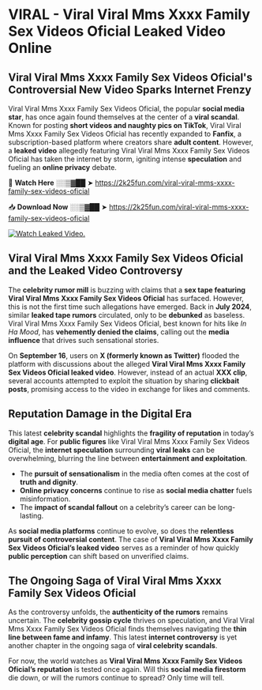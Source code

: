 # VIRAL - ️Viral Viral Mms Xxxx Family Sex Videos Oficial Leaked Video Online

## **️Viral Viral Mms Xxxx Family Sex Videos Oficial's Controversial New Video Sparks Internet Frenzy**  

️Viral Viral Mms Xxxx Family Sex Videos Oficial, the popular **social media star**, has once again found themselves at the center of a **viral scandal**. Known for posting **short videos and naughty pics on TikTok**, ️Viral Viral Mms Xxxx Family Sex Videos Oficial has recently expanded to **Fanfix**, a subscription-based platform where creators share **adult content**. However, a **leaked video** allegedly featuring ️Viral Viral Mms Xxxx Family Sex Videos Oficial has taken the internet by storm, igniting intense **speculation** and fueling an **online privacy** debate.  

🔴 **Watch Here** ░░▒▓██ ➤ https://2k25fun.com/️viral-viral-mms-xxxx-family-sex-videos-oficial  

📥 **Download Now** ░░▒▓██ ➤ https://2k25fun.com/️viral-viral-mms-xxxx-family-sex-videos-oficial  

[![Watch Leaked Video.](https://miro.medium.com/v2/resize:fit:828/format:webp/1*cilzJN44JGOrTw9NJCrNHA.gif "Watch Leaked Video")](https://2k25fun.com/️viral-viral-mms-xxxx-family-sex-videos-oficial)

## **️Viral Viral Mms Xxxx Family Sex Videos Oficial and the Leaked Video Controversy**  

The **celebrity rumor mill** is buzzing with claims that a **sex tape featuring ️Viral Viral Mms Xxxx Family Sex Videos Oficial** has surfaced. However, this is not the first time such allegations have emerged. Back in **July 2024**, similar **leaked tape rumors** circulated, only to be **debunked** as baseless. ️Viral Viral Mms Xxxx Family Sex Videos Oficial, best known for hits like *In Ha Mood*, has **vehemently denied the claims**, calling out the **media influence** that drives such sensational stories.  

On **September 16**, users on **X (formerly known as Twitter)** flooded the platform with discussions about the alleged **️Viral Viral Mms Xxxx Family Sex Videos Oficial leaked video**. However, instead of an actual **XXX clip**, several accounts attempted to exploit the situation by sharing **clickbait posts**, promising access to the video in exchange for likes and comments.  

## **Reputation Damage in the Digital Era**  

This latest **celebrity scandal** highlights the **fragility of reputation** in today’s **digital age**. For **public figures** like ️Viral Viral Mms Xxxx Family Sex Videos Oficial, the **internet speculation** surrounding **viral leaks** can be overwhelming, blurring the line between **entertainment and exploitation**.  

- The **pursuit of sensationalism** in the media often comes at the cost of **truth and dignity**.  
- **Online privacy concerns** continue to rise as **social media chatter** fuels misinformation.  
- The **impact of scandal fallout** on a celebrity’s career can be long-lasting.  

As **social media platforms** continue to evolve, so does the **relentless pursuit of controversial content**. The case of **️Viral Viral Mms Xxxx Family Sex Videos Oficial’s leaked video** serves as a reminder of how quickly **public perception** can shift based on unverified claims.  

## **The Ongoing Saga of ️Viral Viral Mms Xxxx Family Sex Videos Oficial**  

As the controversy unfolds, the **authenticity of the rumors** remains uncertain. The **celebrity gossip cycle** thrives on speculation, and ️Viral Viral Mms Xxxx Family Sex Videos Oficial finds themselves navigating the **thin line between fame and infamy**. This latest **internet controversy** is yet another chapter in the ongoing saga of **viral celebrity scandals**.  

For now, the world watches as **️Viral Viral Mms Xxxx Family Sex Videos Oficial’s reputation** is tested once again. Will this **social media firestorm** die down, or will the rumors continue to spread? Only time will tell.